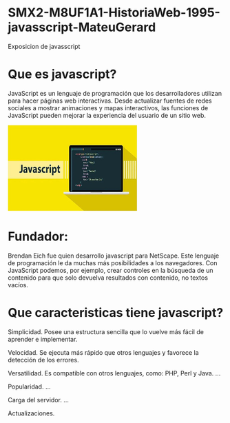 # SMX2-M8UF1A1-HistoriaWeb-1995-javasscript-MateuGerard
Exposicion de javasscript

# Que es javascript?

JavaScript es un lenguaje de programación que los desarrolladores utilizan para hacer páginas web interactivas. Desde actualizar fuentes de redes sociales a mostrar animaciones y mapas interactivos, las funciones de JavaScript pueden mejorar la experiencia del usuario de un sitio web.

<img src="https://github.com/gery1810/SMX2-M8UF1A1-HistoriaWeb-1995-javasscript-MateuGerard/blob/main/Javascript.jpg" alt="Logo" width="300" height="200" /> 

# Fundador:

Brendan Eich fue quien desarrollo javascript para NetScape. Este lenguaje de programación le da muchas más posibilidades a los navegadores. Con JavaScript podemos, por ejemplo, crear controles en la búsqueda de un contenido para que solo devuelva resultados con contenido, no textos vacíos.


# Que caracteristicas tiene javascript?

Simplicidad. Posee una estructura sencilla que lo vuelve más fácil de aprender e implementar.

Velocidad. Se ejecuta más rápido que otros lenguajes y favorece la detección de los errores.

Versatilidad. Es compatible con otros lenguajes, como: PHP, Perl y Java. ...

Popularidad. ...

Carga del servidor. ...

Actualizaciones.